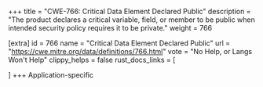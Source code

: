 +++
title = "CWE-766: Critical Data Element Declared Public"
description	= "The product declares a critical variable, field, or member to be public when intended security policy requires it to be private."
weight = 766

[extra]
id = 766
name = "Critical Data Element Declared Public"
url = "https://cwe.mitre.org/data/definitions/766.html"
vote = "No Help, or Langs Won't Help"
clippy_helps = false
rust_docs_links = [
	
]
+++
Application-specific
